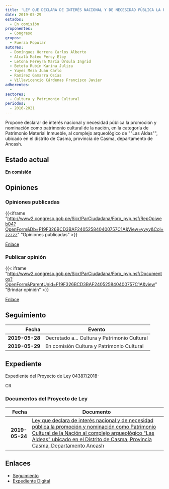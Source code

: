 ```yaml
---
title: 'LEY QUE DECLARA DE INTERÉS NACIONAL Y DE NECESIDAD PÚBLICA LA PROMOCIÓN Y NOMINACIÓN COMO PATRIMONIO CULTURAL DE LA NACIÓN AL COMPLEJO ARQUEOLÓGICO "LAS ALDAS" UBICADO EN EL DISTRITO DE CASMA, PROVINCIA DE CASMA, DEPARTAMENTO DE ANCASH'
date: 2019-05-29
estados: 
  - En comisión
proponentes: 
  - Congreso
grupos: 
  - Fuerza Popular
autores: 
  - Domínguez Herrera Carlos Alberto
  - Alcalá Mateo Percy Eloy
  - Letona Pereyra María Úrsula Ingrid
  - Beteta Rubín Karina Juliza
  - Yuyes Meza Juan Carlo
  - Ramírez Gamarra Osías
  - Villavicencio Cárdenas Francisco Javier
adherentes: 
  - 
sectores: 
  - Cultura y Patrimonio Cultural
periodos: 
  - 2016-2021
---
```


Propone declarar de interés nacional y necesidad pública la promoción y nominación como patrimonio cultural de la nación, en la categoría de Patrimonio Material Inmueble, al complejo arqueológico de ""Las Aldas"", ubicado en el distrito de Casma, provincia de Casma, departamento de Ancash.


## Estado actual

**En comisión**

## Opiniones

### Opiniones publicadas

{{<iframe "http://www2.congreso.gob.pe/Sicr/ParCiudadana/Foro_pvp.nsf/RepOpiweb04?OpenForm&Db=F19F326BCD3BAF240525840400757C1A&View=yyyy&Col=zzzzz" "Opiniones publicadas" >}}

[Enlace](http://www2.congreso.gob.pe/Sicr/ParCiudadana/Foro_pvp.nsf/RepOpiweb04?OpenForm&Db=F19F326BCD3BAF240525840400757C1A&View=yyyy&Col=zzzzz)
### Publicar opinión

{{< iframe "http://www2.congreso.gob.pe/Sicr/ParCiudadana/Foro_pvp.nsf/Documentos?OpenForm&ParentUnid=F19F326BCD3BAF240525840400757C1A&view" "Brindar opinión" >}}

[Enlace](http://www2.congreso.gob.pe/Sicr/ParCiudadana/Foro_pvp.nsf/Documentos?OpenForm&ParentUnid=F19F326BCD3BAF240525840400757C1A&view)

## Seguimiento

| Fecha | Evento |
|------:|--------|
| **2019-05-28** | Decretado a... Cultura y Patrimonio Cultural|
| **2019-05-29** | En comisión Cultura y Patrimonio Cultural|


## Expediente

Expediente del Proyecto de Ley 04387/2018-

CR


### Documentos del Proyecto de Ley

| Fecha | Documento |
|------:|--------|
| **2019-05-24** | [Ley que declara de interés nacional y de necesidad pública la promoción y nominación como Patrimonio Cultural de la Nación al complejo arqueológico "Las Aldeas" ubicado en el Distrito de Casma, Provincia Casma, Departamento Ancash](http://www.leyes.congreso.gob.pe/Documentos/2016_2021/Proyectos_de_Ley_y_de_Resoluciones_Legislativas/PL0438720190524.pdf) |

## Enlaces 

- [Seguimiento](http://www2.congreso.gob.pe/Sicr/TraDocEstProc/CLProLey2016.nsf/f7fff46988ca05b1052578e100829cc7/2f13c1036a169389052584050001904d?OpenDocument)
- [Expediente Digital](http://www2.congreso.gob.pe/Sicr/TraDocEstProc/CLProLey2016.nsf/f7fff46988ca05b1052578e100829cc7/2f13c1036a169389052584050001904d?OpenDocument&Click=05257FB7005EB655.eb71d0cf91d8294e05256cdf006b5706/$Body/0.1C6C)
